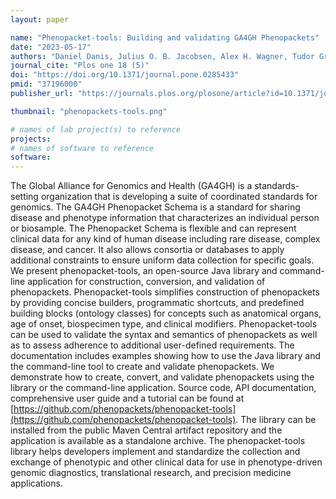```yaml
---
layout: paper

name: "Phenopacket-tools: Building and validating GA4GH Phenopackets"
date: "2023-05-17"
authors: "Daniel Danis, Julius O. B. Jacobsen, Alex H. Wagner, Tudor Groza, Martha A. Beckwith, Lauren Rekerle, Leigh C. Carmody, Justin Reese, Harshad Hegde, Markus S. Ladewig, Berthold Seitz, Monica Munoz-Torres, Nomi L. Harris, Jordi Rambla, Michael Baudis, Christopher J. Mungall, Melissa A. Haendel, Peter N. Robinson"
journal_cite: "Plos one 18 (5)"
doi: "https://doi.org/10.1371/journal.pone.0285433"
pmid: "37196000"
publisher_url: "https://journals.plos.org/plosone/article?id=10.1371/journal.pone.0285433"

thumbnail: "phenopackets-tools.png"

# names of lab project(s) to reference
projects:
# names of software to reference
software:
---
```

The Global Alliance for Genomics and Health (GA4GH) is a standards-setting organization that is developing a suite of coordinated standards for genomics. The GA4GH Phenopacket Schema is a standard for sharing disease and phenotype information that characterizes an individual person or biosample. The Phenopacket Schema is flexible and can represent clinical data for any kind of human disease including rare disease, complex disease, and cancer. It also allows consortia or databases to apply additional constraints to ensure uniform data collection for specific goals. We present phenopacket-tools, an open-source Java library and command-line application for construction, conversion, and validation of phenopackets. Phenopacket-tools simplifies construction of phenopackets by providing concise builders, programmatic shortcuts, and predefined building blocks (ontology classes) for concepts such as anatomical organs, age of onset, biospecimen type, and clinical modifiers. Phenopacket-tools can be used to validate the syntax and semantics of phenopackets as well as to assess adherence to additional user-defined requirements. The documentation includes examples showing how to use the Java library and the command-line tool to create and validate phenopackets. We demonstrate how to create, convert, and validate phenopackets using the library or the command-line application. Source code, API documentation, comprehensive user guide and a tutorial can be found at [https://github.com/phenopackets/phenopacket-tools](https://github.com/phenopackets/phenopacket-tools). The library can be installed from the public Maven Central artifact repository and the application is available as a standalone archive. The phenopacket-tools library helps developers implement and standardize the collection and exchange of phenotypic and other clinical data for use in phenotype-driven genomic diagnostics, translational research, and precision medicine applications.
